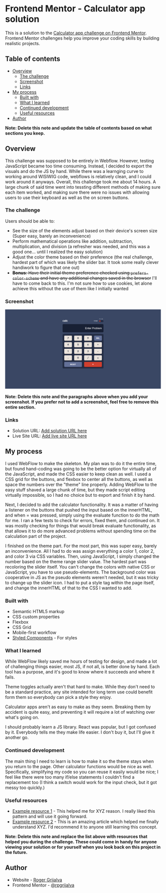 # Frontend Mentor - Calculator app solution

This is a solution to the [Calculator app challenge on Frontend Mentor](https://www.frontendmentor.io/challenges/calculator-app-9lteq5N29). Frontend Mentor challenges help you improve your coding skills by building realistic projects.

## Table of contents

- [Overview](#overview)
  - [The challenge](#the-challenge)
  - [Screenshot](#screenshot)
  - [Links](#links)
- [My process](#my-process)
  - [Built with](#built-with)
  - [What I learned](#what-i-learned)
  - [Continued development](#continued-development)
  - [Useful resources](#useful-resources)
- [Author](#author)

**Note: Delete this note and update the table of contents based on what sections you keep.**

## Overview

This challenge was supposed to be entirely in Webflow. However, testing JavaScript became too time consuming. Instead, I decided to export the visuals and do the JS by hand. While there was a learnging curve to working around WISIWIG code, webflows is relatively clean, and I could work around it anyways. Overall, this challenge took me about 14 hours. A large chunk of said time went into tessting different methods of making sure each item worked, and making sure there were no issues with allowing users to use their keyboard as well as the on screen buttons.

### The challenge

Users should be able to:

- See the size of the elements adjust based on their device's screen size (Super easy, barely an inconvenience)
- Perform mathematical operations like addition, subtraction, multiplication, and division (a refresher was needed, and this was a good one... until I realized the easy solution)
- Adjust the color theme based on their preference (the real challenge, hardest part of which was likely the slider bar. It took some really clever handiwork to figure that one out)
- ~~**Bonus**: Have their initial theme preference checked using `prefers-color-scheme` and have any additional changes saved in the browser~~ I'll have to come back to this. I'm not sure how to use cookies, let alone achieve this without the use of them like I initially wanted

### Screenshot

![screenshot of my finished calculator project](./images/Screenshot%202022-09-14%20at%2012-18-51%20Testing%20tutorials.png)

**Note: Delete this note and the paragraphs above when you add your screenshot. If you prefer not to add a screenshot, feel free to remove this entire section.**

### Links

- Solution URL: [Add solution URL here](https://your-solution-url.com)
- Live Site URL: [Add live site URL here](https://your-live-site-url.com)

## My process

I used WebFlow to make the skeleton. My plan was to do it the entire time, but found hand-coding was going to be the better option for virtually all of the JavaScript, and made the CSS easier to keep clean as well. I used a CSS grid for the buttons, and flexbox to center all the buttons, as well as space the numbers over the "theme" line properly. Adding WebFlow to the easy stuff shaved a large chunk of time, but they made script editing virtually impossible, so I had no choice but to export and finish it by hand.

Next, I decided to add the calculator functionality. It was a matter of having a listener on the buttons that pushed the input based on the innerHTML, and when = was pressed, simply using the evaluate function to do the math for me. I ran a few tests to check for errors, fixed them, and continued on. It was mostly checking for things that would break evaluate functionality, as that allows it to do more advanced problems without spending time on the calculation part of the project.

I finished on the theme part. For the most part, this was super easy, barely an inconvenience. All I had to do was assign everything a color 1, color 2, and color 3 via CSS variables. Then, using JavaScript, I simply changed the number based on the theme range slider value. The hardest part was recoloring the slider itself. You can't change the colors with native CSS or JavaScript, you have to use pseudo-elements. The background color was cooperative in JS as the pseudo elements weren't needed, but it was tricky to change up the slider icon. I had to put a style tag within the page itself, and change the innerHTML of that to the CSS I wanted to add.

### Built with

- Semantic HTML5 markup
- CSS custom properties
- Flexbox
- CSS Grid
- Mobile-first workflow
- [Styled Components](https://styled-components.com/) - For styles

### What I learned

While WebFlow likely saved me hours of testing for design, and made a lot of challenging things easier, most JS, if not all, is better done by hand. Each tool has a purpose, and it's good to know where it succeeds and where it fails.

Theme toggles actually aren't that hard to make. While they don't need to be a standard practice, any site intended for long term use could benefit form them so everybody can pick a style they enjoy.

Calculator apps aren't as easy to make as they seem. Breaking them by accident is quite easy, and preventing it will require a lot of watching over what's going on.

I should probably learn a JS library. React was popular, but I got confused by it. Everybody tells me they make life easier. I don't buy it, but I'll give it another go.

### Continued development

The main thing I need to learn is how to make it so the theme stays when you return to the page. Other calculator functions would be nice as well. Specifically, simplifying my code so you can reuse it easily would be nice; I feel like there were too many if/else statements I couldn't find a replacement too (I think a switch would work for the input check, but it got messy too quickly.)

### Useful resources

- [Example resource 1](https://www.example.com) - This helped me for XYZ reason. I really liked this pattern and will use it going forward.
- [Example resource 2](https://www.example.com) - This is an amazing article which helped me finally understand XYZ. I'd recommend it to anyone still learning this concept.

**Note: Delete this note and replace the list above with resources that helped you during the challenge. These could come in handy for anyone viewing your solution or for yourself when you look back on this project in the future.**

## Author

- Website - [Roger Grijalva](https://www.rogergrijalva.com)
- Frontend Mentor - [@rpgrijalva](https://www.frontendmentor.io/profile/rpgrijalva)
